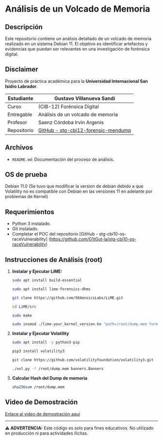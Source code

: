# Análisis de un Volcado de Memoria

## Descripción

Este repositorio contiene un análisis detallado de un volcado de memoria realizado en un sistema Debian 11. El objetivo es identificar artefactos y evidencias que puedan ser relevantes en una investigación de forénsica digital.

## Disclaimer

Proyecto de práctica académica para la **Universidad Internacional San Isidro Labrador**.

| Estudiante  | Gustavo Villanueva Sandi                                             |
|-------------|----------------------------------------------------------------------|
| Curso       | (CIB-12) Forénsica Digital                                           |
| Entregable  | Análisis de un volcado de memoria                                    |
| Profesor    | Saenz Córdoba Irvin Argenis                                          |
| Repositorio | [GitHub - stg-cbi12-forensic-mendump](https://github.com/G1tGut-la/stg-cbi12-forensic-mendump) |

## Archivos

- `README.md`: Documentación del proceso de análisis.

## OS de prueba

Debian 11.0 (Se tuvo que modificar la version de debian debido a que Volatility no es compatible con Debian en las versiones 11 en adelante por problemas de Kernel)

## Requerimientos

- Python 3 instalado.
- Git instalado.
- Completar el POC del repositorio [GitHub - stg-cbi10-os-raceVulnerability] (https://github.com/G1tGut-la/stg-cbi10-os-raceVulnerability)

## Instrucciones de Análisis (root)

1. **Instalar y Ejecutar LiME:**
   ```bash
   sudo apt install build-essential
   ```
    ```bash
   sudo apt install lime-forensics-dkms
   ```
   ```bash
   git clone https://github.com/504ensicsLabs/LiME.git
   ```
   ```bash
   cd LiME/src
   ```
   ```bash
   sudo make
   ```
   ```bash
   sudo insmod ./lime-your_kernel_version.ko "path=/root/dump.mem format=raw"
   ```

2. **Instalar y Ejecutar Volatility**
   ```bash
   sudo apt install -y python3-pip
   ```
   ```bash
   pip3 install volatility3
   ```
   ```bash
   git clone https://github.com/volatilityfoundation/volatility3.git
   ```
   ```bash
   ./vol.py -f /root/dump.mem banners.Banners
   ```

3. **Calcular Hash del Dump de memoria**
   ```bash
   sha256sum /root/dump.mem
   ```

## Video de Demostración

[Enlace al video de demostración aquí](video/MSIVirtualMachine.mp4)

---

**⚠ ADVERTENCIA:** Este código es solo para fines educativos. No utilizado en producción ni para actividades ilicitas.
